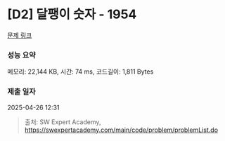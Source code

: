# [D2] 달팽이 숫자 - 1954 

[문제 링크](https://swexpertacademy.com/main/code/problem/problemDetail.do?contestProbId=AV5PobmqAPoDFAUq) 

### 성능 요약

메모리: 22,144 KB, 시간: 74 ms, 코드길이: 1,811 Bytes

### 제출 일자

2025-04-26 12:31



> 출처: SW Expert Academy, https://swexpertacademy.com/main/code/problem/problemList.do
